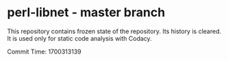# perl-libnet - master branch

This repository contains frozen state of the repository.
Its history is cleared. It is used only for static code
analysis with Codacy.

Commit Time: 1700313139